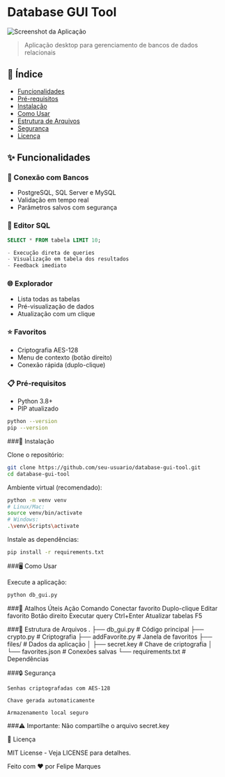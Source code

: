 # Database GUI Tool

![Screenshot da Aplicação](./screenshot.png)

> Aplicação desktop para gerenciamento de bancos de dados relacionais

## 📌 Índice
- [Funcionalidades](#✨-funcionalidades)
- [Pré-requisitos](#📋-pré-requisitos)
- [Instalação](#🚀-instalação)
- [Como Usar](#🖥️-como-usar)
- [Estrutura de Arquivos](#📂-estrutura-de-arquivos)
- [Segurança](#🔒-segurança)
- [Licença](#📜-licença)

## ✨ Funcionalidades

### 🔗 Conexão com Bancos
- PostgreSQL, SQL Server e MySQL
- Validação em tempo real
- Parâmetros salvos com segurança

### 📝 Editor SQL
```sql
SELECT * FROM tabela LIMIT 10;

- Execução direta de queries
- Visualização em tabela dos resultados
- Feedback imediato
```

### 🌐 Explorador

- Lista todas as tabelas
- Pré-visualização de dados
- Atualização com um clique

### ⭐ Favoritos

- Criptografia AES-128
- Menu de contexto (botão direito)
- Conexão rápida (duplo-clique)

### 📋 Pré-requisitos

- Python 3.8+
- PIP atualizado

```bash
python --version
pip --version
```

###🚀 Instalação

Clone o repositório:

```bash
git clone https://github.com/seu-usuario/database-gui-tool.git
cd database-gui-tool
```
Ambiente virtual (recomendado):

```bash
python -m venv venv
# Linux/Mac:
source venv/bin/activate
# Windows:
.\venv\Scripts\activate
```

Instale as dependências:

```bash
pip install -r requirements.txt
```

###🖥️ Como Usar

Execute a aplicação:
```bash
python db_gui.py
```

###🎯 Atalhos Úteis
Ação	Comando
Conectar favorito	Duplo-clique
Editar favorito	Botão direito
Executar query	Ctrl+Enter
Atualizar tabelas	F5

###📂 Estrutura de Arquivos
.
├── db_gui.py            # Código principal
├── crypto.py            # Criptografia
├── addFavorite.py       # Janela de favoritos
├── files/               # Dados da aplicação
│   ├── secret.key       # Chave de criptografia
│   └── favorites.json   # Conexões salvas
└── requirements.txt     # Dependências

###🔒 Segurança

    Senhas criptografadas com AES-128

    Chave gerada automaticamente

    Armazenamento local seguro

###⚠️ Importante: Não compartilhe o arquivo secret.key

📜 Licença

MIT License - Veja LICENSE para detalhes.

Feito com ❤️ por Felipe Marques